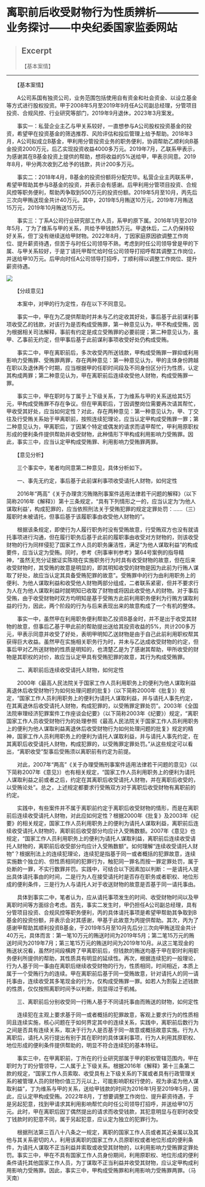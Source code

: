 
# 离职前后收受财物行为性质辨析————业务探讨——中央纪委国家监委网站

> ## Excerpt
> 【基本案情】

---
　　【基本案情】

　　A公司系国有独资公司，业务范围包括使用自有资金和社会资金、以设立基金等方式进行股权投资。甲于2008年5月至2019年9月任A公司副总经理，分管项目投资、合规风控、行业研究等部门，2019年9月退休，2023年3月案发。

　　事实一：私营企业主乙与甲关系较好，一直想参与A公司股权投资基金的投资，希望甲在投资基金的筛选推荐、风险评估和投后管理上给予帮助。2018年3月，A公司拟成立B基金，甲利用分管投资业务的职务便利，协调帮助乙顺利向B基金投资2000万元，后乙实现投资收益4000多万元。2019年7月，乙联系甲表示，为感谢其在B基金投资上提供的帮助，想将收益的5%送给甲，甲表示同意。2019年8月，甲分两次收到乙给予的钱款，共计200多万元。

　　事实二：2018年4月，B基金的投资份额将分配完毕。私营企业主丙联系甲，希望甲帮助其参与B基金的投资，并表示会有感谢。后甲利用分管项目投资、合规风控等职务便利，帮助丙争取到500万元的投资份额。2019年5月至10月，丙先后三次向甲贿送现金共计40万元。其中，2019年5月贿送10万元，2019年7月贿送15万元，2019年10月贿送15万元。

　　事实三：丁系A公司行业研究部工作人员，系甲的原下属。2016年1月至2019年5月，丁为了维系与甲的关系，共给予甲钱款5万元。甲退休后，二人仍保持较好关系，但丁没有继续送给甲财物。2022年8月，丁因家庭原因欲调整工作岗位、提升薪资待遇，但苦于与时任公司领导不熟，考虑到时任公司领导曾是甲的下属、与甲关系较好，于是丁请托甲帮忙给时任公司领导打招呼帮其调整工作岗位，并送给甲10万元。后甲向时任A公司领导打招呼，丁顺利得以调整工作岗位、提升薪资待遇。

![](https://www.ccdi.gov.cn/hdjln/ywtt/202409/W020240927566315528928.jpeg)

　　【分歧意见】

　　本案中，对甲的行为定性，存在以下不同意见。

　　事实一中，甲在为乙提供帮助时并未与乙约定收其好处，事后基于此前谋利事项收受乙的钱款，对该行为是否构成受贿罪，第一种意见认为，甲不构成受贿，因为根据相关司法解释，事前有约定是成立受贿罪的必要前提；第二种意见认为，虽甲、乙事前无约定，但甲事后基于此前谋利事项收受好处仍构成受贿。

　　事实二中，甲在离职前后，多次收受丙所送钱款，甲构成受贿罪一罪抑或利用影响力受贿罪、受贿罪两罪，存在两种意见：第一种意见认为，甲的主体身份跨越在职以及退休两个时期，应当根据甲的任职时间段及不同身份区分行为性质，认定其构成两罪；第二种意见认为，甲在离职前后连续收受他人财物，构成受贿罪一罪。

　　事实三中，甲在职时与丁属于上下级关系，丁为维系与甲的关系送给其5万元，甲构成受贿罪不存在争议。但在甲离职后，丁因调整岗位需要再次请其帮忙，甲收受其好处，应当如何定性？对此，存在两种意见：第一种意见认为，甲、丁交往及行受贿关系始于甲离职前，按照连续犯理论，应当认定甲构成受贿罪一罪；第二种意见认为，甲离职后，丁因某个特定或偶发的请求而请甲帮忙，甲利用原职权形成的便利条件提供帮助并收受财物，此种情形下甲构成利用影响力受贿罪。因此，事实三中，应当认定甲构成受贿罪、利用影响力受贿罪两罪。

　　【意见分析】

　　三个事实中，笔者均同意第二种意见，具体分析如下。

　　一、事先无约定，事后基于此前谋利事项收受请托人财物，如何定性

　　2016年“两高”《关于办理贪污贿赂刑事案件适用法律若干问题的解释》（以下简称2016年《解释》）第十三条规定，“具有下列情形之一的，应当认定为‘为他人谋取利益’，构成犯罪的，应当依照刑法关于受贿犯罪的规定定罪处罚：……（三）履职时未被请托，但事后基于该履职事由收受他人财物的”。

　　根据该条规定，即使行为人履行职务时没有受贿故意，行受贿双方也没有就请托事项进行沟通，但在履行职务后基于此前的履职事由收受对方财物的，则该收受财物的行为同样侵犯了国家工作人员的职务廉洁性，满足“为他人谋取利益”的构成要件，应当认定为受贿。同时，参考《刑事审判参考》第64号案例的指导精神，“虽然无充分证据证实陈晓在实施职务行为时具有收受财物的故意，但在后来收受财物时，其受贿的故意是明显的，即其明知收受的财物是因为此前为行贿人谋取了好处，故应当认定其具备受贿犯罪的故意”。受贿罪中的行为由利用职务上的便利、为他人谋取利益和收受他人财物两部分组成，二者联系紧密，但并不要求行为人在为他人谋取利益时就明知已收取了财物或将因此收受他人的财物。对于事后受贿，由于收受财物时双方均明知是基于受贿方此前利用职务便利为行贿方谋取利益的行为，因此，两个阶段的行为与后来表现出来的故意构成了一个有机的整体。

　　事实一中，虽然甲在利用职务便利帮助乙投资B基金时，并不是出于收受其财物的故意，但事后乙基于甲此前的帮助提出送给其投资收益的5%，共计200多万元，甲表示同意并收受了好处，表明甲明知乙送财物是由于自己此前利用职权帮其获得巨大收益。虽然甲在实施相关职务行为时，并未与乙达成收受财物的约定，但事后甲对乙所送财物的性质是明知的，也清楚乙是为了感谢其帮助，甲所收受的财物是其职权的对价，故应当认定甲具有受贿犯罪的故意，其行为构成受贿罪。

　　二、离职前后连续收受请托人财物，如何定性

　　2000年《最高人民法院关于国家工作人员利用职务上的便利为他人谋取利益离退休后收受财物行为如何处理问题的批复》（以下简称2000年《批复》）规定，“国家工作人员利用职务上的便利为请托人谋取利益，并与请托人事先约定，在其离退休后收受请托人财物，构成犯罪的，以受贿罪定罪处罚”。2003年《全国法院审理经济犯罪案件工作座谈会纪要》（以下简称2003年《纪要》）规定，“离职国家工作人员收受财物行为的处理参照《最高人民法院关于国家工作人员利用职务上的便利为他人谋取利益离退休后收受财物行为如何处理问题的批复》规定的精神，国家工作人员利用职务上的便利为请托人谋取利益，并与请托人事先约定，在其离职后收受请托人财物，构成犯罪的，以受贿罪定罪处罚。”从这些规定可以看出，“离职收受”型事后受贿须以离职前有约定为前提。

　　对此，2007年“两高”《关于办理受贿刑事案件适用法律若干问题的意见》（以下简称2007年《意见》）也有相关规定，“国家工作人员利用职务上的便利为请托人谋取利益之前或者之后，约定在其离职后收受请托人财物，并在离职后收受的，以受贿论处”。总之，上述规定都要求行受贿双方对于离职后收受财物有离职前的约定。

　　实践中，有些案件并不属于离职前约定于离职后收受财物的情形，而是在离职前后连续收受请托人财物，对此应如何定性？根据2000年《批复》及2003年《纪要》的相关规定，国家工作人员利用职务上的便利为请托人谋取利益，离职前后连续收受请托人财物的，离职前后收受部分均应计入受贿数额。2007年《意见》也规定，“国家工作人员利用职务上的便利为请托人谋取利益，离职前后连续收受请托人财物的，离职前后收受部分均应计入受贿数额”。如何理解“连续收受请托人财物”？根据刑法上的连续犯理论，连续犯是指基于同一或者概括的犯罪故意，连续实施数个独立的、但性质相同的犯罪行为，触犯同一罪名而按一罪定罪处罚，属于处断的一罪，不实行数罪并罚。实践中，可结合以下因素加以判断：一是请托人提出具体请托事由的时间，二是行为人在接受请托时是否存在职务或者职权、地位形成的便利条件，三是行为人与请托人对于收送财物的故意是否基于同一请托事由。

　　具体到事实二中，笔者认为，应从请托事项发生的时间、收受财物时间以及甲离职时间等方面综合考虑。首先，事实二发生时，甲仍担任A公司副总经理，具有分管项目投资、合规风控等职务便利，丙的具体请托事项是希望甲帮助其争取到B基金的投资份额，并表示会对其感谢，甲基于此故意为丙提供帮助。其次，丙为了感谢甲帮助其顺利投资B基金，于2019年5月至10月先后分三次向甲贿送现金共计40万元，具体而言：第一笔10万元的贿送时间为2019年5月；第二笔15万元的贿送时间为2019年7月；第三笔15万元的贿送时间为2019年10月。从这三笔现金的贿送状况看，虽然时间段横跨了甲离职前后，但钱款的贿送均基于甲在职时利用职务便利所提供的帮助，其性质具有明显的延续性。再次，根据连续犯的一般理论，行为人基于同一事由在离职后继续收受财物的行为，性质相同，时间相近，本质上属于一个受贿行为的连续。甲在离职前后基于同一受贿故意，针对请托人的同一请托事由，连续收受其多笔现金的行为，仅构成受贿罪一罪。如若人为割裂上述钱款的性质，仅仅按照离职时间予以判断，则显得过于机械。

　　三、离职前后分别收受同一行贿人基于不同请托事由而贿送的财物，如何定性

　　连续犯在主观上要求基于同一或者概括的犯罪故意，客观上要求行为的性质相同且连续实施，核心问题在于如何界定其中的连续关系，实践中，离职前后数行为之间是否具有连续关系，取决于行为人是否基于同一故意或概括故意实施。行为人离职后，请托人另行提出有别于其在职时的具体谋利事项，行为人利用其原职权、地位形成的便利条件提供帮助的，明显不符合连续犯的基本特征。

　　事实三中，在甲离职前，丁所在的行业研究部属于甲的职权管辖范围内，甲在职时为丁的分管领导，二人属于上下级关系。根据2016年《解释》第十三条第二款的规定，“国家工作人员索取、收受具有上下级关系的下属或者具有行政管理关系的被管理人员的财物价值三万元以上，可能影响职权行使的，视为承诺为他人谋取利益”，丁为维系与甲的关系，送给甲钱款的时间为2016年1月至2019年5月，因此，应认定甲构成受贿。2022年8月，丁想要调整工作岗位、提升薪资待遇，于是另起犯意，找到甲请求其利用影响帮忙向时任公司领导打招呼，并送给甲10万元。此时，甲在离职后因丁偶然提出的请求而收受钱款，其犯意明显与在职时收受丁钱款时的犯意不同，属于另起犯意，应认定为独立的犯罪行为。

　　根据刑法第三百八十八条之一规定，离职的国家工作人员或者其近亲属以及其他与其关系密切的人，利用该离职的国家工作人员原职权或者地位形成的便利条件，为请托人谋取不正当利益并索取或收受其财物的，以利用影响力受贿罪定罪处罚。事实三中，甲在不具有国家工作人员身份期间，利用原职权、地位形成的便利条件请托其他国家工作人员，为丁谋取不正当利益并收受其财物，应认定甲构成利用影响力受贿罪。因此，事实三中，甲构成受贿罪和利用影响力受贿罪两罪。（马天南）

